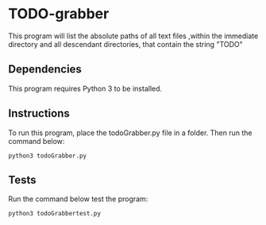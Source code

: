 # TODO-grabber
This program will list the absolute paths of all text files ,within the immediate directory and all descendant directories, that contain the string "TODO"

## Dependencies
This program requires Python 3 to be installed.

## Instructions
To run this program, place the todoGrabber.py file in a folder. Then run the command below:
```
python3 todoGrabber.py
```


## Tests
Run the command below test the program:
```
python3 todoGrabbertest.py
```
